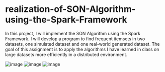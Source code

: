 # realization-of-SON-Algorithm-using-the-Spark-Framework
In this project, I will implement the SON Algorithm using the Spark Framework. I will develop a program to find frequent itemsets in two datasets, one simulated dataset and one real-world generated dataset. The goal of this assignment is to apply the algorithms I have learned in class on large datasets more efficiently in a distributed environment.

![image](https://user-images.githubusercontent.com/43727688/222018837-103e2dbf-1843-44dd-9651-99194cfef49a.png)
![image](https://user-images.githubusercontent.com/43727688/222018879-fcd36158-212b-46ab-8d02-e70e9a162463.png)
![image](https://user-images.githubusercontent.com/43727688/222018898-e0e6f202-42d2-46aa-b73a-11c9f1b49a3a.png)
